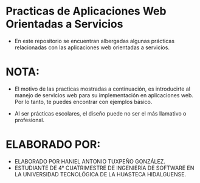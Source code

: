 # Practicas de Aplicaciones Web Orientadas a Servicios
  - En este repositorio se encuentran albergadas algunas prácticas relacionadas con las aplicaciones web orientadas a servicios. 

# NOTA:
  - El motivo de las practicas mostradas a continuación, es introducirte al manejo de servicios web para su implementación en aplicaciones web.
Por lo tanto, te puedes encontrar con ejemplos básico.

  - Al ser prácticas escolares, el diseño puede no ser el más llamativo o profesional.

# ELABORADO POR:
  - ELABORADO POR HANIEL ANTONIO TUXPEÑO GONZÁLEZ.
  - ESTUDIANTE DE 4° CUATRIMESTRE DE INGENIERÍA DE SOFTWARE EN LA UNIVERSIDAD TECNOLÓGICA DE LA HUASTECA HIDALGUENSE.
